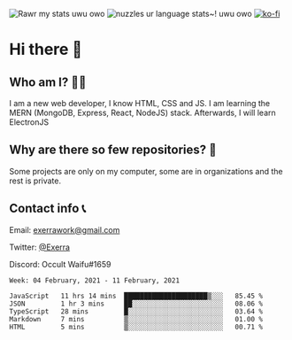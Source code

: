 ![Rawr my stats uwu owo](https://github-readme-stats.vercel.app/api?username=Exerra&show_icons=true&theme=buefy)
![nuzzles ur language stats~! uwu owo](https://github-readme-stats.vercel.app/api/top-langs/?username=Exerra&layout=compact)
[![ko-fi](https://www.ko-fi.com/img/githubbutton_sm.svg)](https://ko-fi.com/X8X130H96)
# Hi there 👋
## Who am I? 🙋‍♀️
I am a new web developer, I know HTML, CSS and JS. I am learning the MERN (MongoDB, Express, React, NodeJS) stack. Afterwards, I will learn ElectronJS
## Why are there so few repositories? 🤔
Some projects are only on my computer, some are in organizations and the rest is private.
## Contact info 📞
Email: [exerrawork@gmail.com](mailto:exerrawork@gmail.com)

Twitter: [@Exerra](https://twitter.com/exerra)

Discord: Occult Waifu#1659

<!--START_SECTION:waka-->
```text
Week: 04 February, 2021 - 11 February, 2021

JavaScript   11 hrs 14 mins  █████████████████████▒░░░   85.45 % 
JSON         1 hr 3 mins     ██░░░░░░░░░░░░░░░░░░░░░░░   08.06 % 
TypeScript   28 mins         █░░░░░░░░░░░░░░░░░░░░░░░░   03.64 % 
Markdown     7 mins          ▒░░░░░░░░░░░░░░░░░░░░░░░░   01.00 % 
HTML         5 mins          ▒░░░░░░░░░░░░░░░░░░░░░░░░   00.71 % 
```
<!--END_SECTION:waka-->
